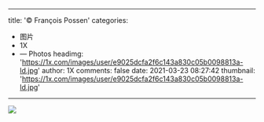
---
title: '© François Possen'
categories: 
 - 图片
 - 1X
 - — Photos
headimg: 'https://1x.com/images/user/e9025dcfa2f6c143a830c05b0098813a-ld.jpg'
author: 1X
comments: false
date: 2021-03-23 08:27:42
thumbnail: 'https://1x.com/images/user/e9025dcfa2f6c143a830c05b0098813a-ld.jpg'
---

<div>   
<img src="https://1x.com/images/user/e9025dcfa2f6c143a830c05b0098813a-ld.jpg" referrerpolicy="no-referrer">  
</div>
            